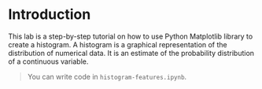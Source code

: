 # Introduction

This lab is a step-by-step tutorial on how to use Python Matplotlib library to create a histogram. A histogram is a graphical representation of the distribution of numerical data. It is an estimate of the probability distribution of a continuous variable.

> You can write code in `histogram-features.ipynb`.
